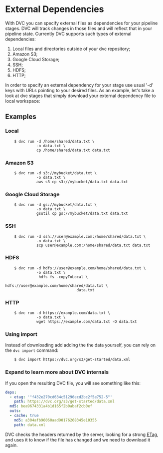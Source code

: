 # External Dependencies

With DVC you can specify external files as dependencies for your pipeline
stages. DVC will track changes in those files and will reflect that in your
pipeline state. Currently DVC supports such types of external dependencies:

1. Local files and directories outside of your dvc repository;
2. Amazon S3;
3. Google Cloud Storage;
4. SSH;
5. HDFS;
6. HTTP;

In order to specify an external dependency for your stage use usual '-d' keys
with URLs pointing to your desired files. As an example, let's take a look at
dvc stages that simply download your external dependency file to local
workspace:

## Examples

### Local

```dvc
    $ dvc run -d /home/shared/data.txt \
              -o data.txt \
              cp /home/shared/data.txt data.txt
```

### Amazon S3

```dvc
    $ dvc run -d s3://mybucket/data.txt \
              -o data.txt \
              aws s3 cp s3://mybucket/data.txt data.txt
```

### Google Cloud Storage

```dvc
    $ dvc run -d gs://mybucket/data.txt \
              -o data.txt \
              gsutil cp gs://mybucket/data.txt data.txt
```

### SSH

```dvc
    $ dvc run -d ssh://user@example.com:/home/shared/data.txt \
              -o data.txt \
              scp user@example.com:/home/shared/data.txt data.txt
```

### HDFS

```dvc
    $ dvc run -d hdfs://user@example.com/home/shared/data.txt \
              -o data.txt \
               hdfs fs -copyToLocal \
                                hdfs://user@example.com/home/shared/data.txt \
                                data.txt
```

### HTTP
```dvc
    $ dvc run -d https://example.com/data.txt \
              -o data.txt \
              wget https://example.com/data.txt -O data.txt
```

### Using import

Instead of downloading add adding the the data yourself, you can rely on the
`dvc import` command:

```dvc
    $ dvc import https://dvc.org/s3/get-started/data.xml
```

### Expand to learn more about DVC internals

If you open the resulting DVC file, you will see something like this:
```yaml
deps:
  - etag: '"f432e270cd634c51296ecd2bc2f5e752-5"'
    path: https://dvc.org/s3/get-started/data.xml
  md5: bea9674331a4b1d165f2b0abaf2cb0ef
  outs:
  - cache: true
    md5: a304afb96060aad90176268345e10355
    path: data.xml
```

DVC checks the headers returned by the server, looking for a strong
[ETag](https://en.wikipedia.org/wiki/HTTP_ETag), and uses it
to know if the file has changed and we need to download it again.
